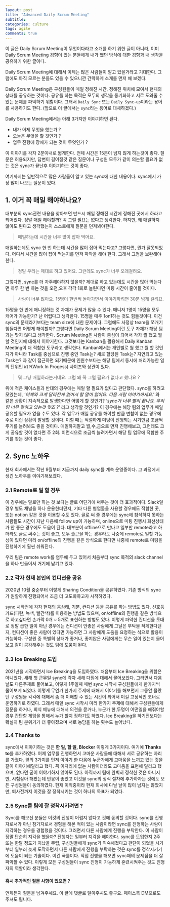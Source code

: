 ```yaml
---
layout: post
title: "Advanced Daily Scrum Meeting"
subtitle:  
categories: culture
tags: agile
comments: true
---
```


이 글은 Daily Scrum Meeting이 무엇이다라고 소개를 하기 위한 글이 아니라, 이미 Daily Scrum Meeting 경험이 있는 분들에게 내가 했던 방식에 대한 경험과 내 생각을 공유하기 위한 글이다.


Daily Scrum Meeting에 대해서 이제는 많은 사람들이 알고 있을거라고 기대한다. 그럼에도 아직 모르는 분들도 있을 수 있으니깐 간략하게 소개를 먼저 해 보겠다.

Daily Scrum Meeting은 구성원들이 매일 정해진 시간, 정해진 위치에 모여서 현재의 상태를 공유하는 것이다. 공유를 하는 목적은 모두의 생각을 동기화하고 서로 도와줄 수 있는 문제를 파악하기 위함이다. 그래서 `Daily Sync` 또는 `Daily Sync-up`이라는 용어를 사용하기도 한다. (앞으로 이 글에서는 `sync`라는 용어로 대체하겠다.)

Daily Scrum Meeting에서는 아래 3가지만 이야기하면 된다.
- 내가 어제 무엇을 했는가 ?
- 오늘은 무엇을 할 것인가 ?
- 업무 진행에 장애가 되는 것이 무엇인가 ?

이 이야기를 각자 2분이내로 짧게한다. 전체 시간은 15분이 넘지 않게 하는것이 좋다. 질문은 허용되지만, 답변이 길어질것 같은 질문이나 구성원 모두가 같이 의논할 필요가 없는 것은 sync가 끝난후 이야기하는 것이 좋다.

여기까지는 일반적으로 많은 사람들이 알고 있는 sync에 대한 내용이다. sync에서 가장 많이 나오는 질문이 있다.

## 1. 이거 꼭 매일 해야하나요?

대부분의 sync관련 내용을 찾아보면 반드시 매일 정해진 시간에 정해진 곳에서 하라고 되어있다. 정말 매일 해야할까? 꼭 그럴 필요는 없다고 생각한다. 하지만, 왜 매일하지 않아도 된다고 생각했는지 스스로에게 질문을 던져봐야한다.

> 매일하는데 시간을 너무 많이 잡아 먹어요.

매일하는데도 sync 한 번 하는데 시간을 많이 잡아 먹는다고? 그렇다면, 뭔가 잘못되었다. 어디서 시간을 많이 잡아 먹는지를 먼저 파악을 해야 한다. 그래서 그점을 보완해야 한다. 

> 정말 우리는 제대로 하고 있어요. 그런데도 sync가 너무 오래걸려요.

그렇다면, sync를 더 자주해야하지 않을까? 제대로 하고 있는데도 시간을 많아 먹는다면 하루 한 번 하는 것을 오전,오후 각각 1회로 늘린다면 미팅 시간이 줄어들 것이다.


> 사람이 너무 많아요. 15명이 한번씩 돌아가면서 이야기하려면 30분 넘게 걸려요.

15명을 한 번에 매니징하는 것 자체가 문제가 많을 수 있다. 매니저 1명이 15명을 모두 캐어가 가능한가? 난 어렵다고 생각한다. 15명을 매주 1on1하는 것도 힘들것이다. 이건 sync의 문제라기보다는 team size에 대한 문제이다. 그럼에도 사정상 team을 쪼개기 힘들다면 어떻게 해야할까? 그렇다면 Daily Scrum Meeting이란 도구 자체가 해당 팀과는 맞지 않다고 생각한다. Scrum Meeting은 사람이 중심이 되어서 각자 뭘 했고 뭘 할 것인지에 대해서 이야기한다. 그것보다는 Kanban을 활용해서 Daily Kanban Meeting이 더 적합한 도구라고 생각한다. Kanban에서는 개인별로 뭘 했고 뭘 할 것인지가 아니라 Task를 중심으로 진행 중인 Task는? 새로 할당된 Task는? 지연되고 있는 Task는? 과 같이 접근하면 되기때문에 인원수보다는 해당 팀에서 동시에 처리가능한 일의 단위인 `WIP`(Work In Progess) 사이즈와 상관이 있다.

> 뭐 그냥 매일하라는거네요. 그럼 왜 꼭 그럴 필요가 없다고 했나요 ?

위에 적은 케이스들과 반대의 경우에는 매일 할 필요가 없다고 판단했다. sync를 하려고 모였는데, *'어제와 크게 달라진게 없어서 할 말이 없어요. 다음 사람 이야기하세요.'* 와 같은 상황이 지속적으로 발생한다면 어떻게 할 것인가? *'sync가 너무 빨리 끝나요. 우리 팀 너무 잘하고 있는것 맞죠 ?'* 라고 생각할 것인가? 이 경우에는 해당 팀의 업무가 매일 공유할 필요가 없을 수도 있다. 각 업무가 매일 공유를 해야할 만큼 변함이 없는 경우에 주로 이런 상황이 발생할 것이다. 이럴 때는 적절하게 미팅이 진행되는 시기만큼 조금씩 주기를 늘려봐도 좋을 것이다. 매일하지말고 월,수,금으로 먼저 진행해보고, 그런데도 크게 공유할 것이 없다면 주 2회. 이런식으로 조금씩 늘려가면서 해당 팀 업무에 적합한 주기를 찾는 것이 좋다.

## 2. Sync 노하우

현재 회사에서는 작년 9월부터 지금까지 daily sync를 계속 운영중이다. 그 과정에서 생긴 노하우를 이야기해보겠다.

### 2.1 Remote로 일 할 경우

이 경우에는 말로만 하는 것 보다는 글로 어딘가에 써두는 것이 더 효과적이다. Slack일 경우 별도 채널을 하나 운용한더던지, 기타 다른 협업툴을 사용할 경우에도 적합한 곳, 또는 notion 같은 것을 이용할 수도 있다. 글로 써 줄 경우에는 sync에 참석하지 못하는 사람들도 시간이 지난 다음에 follow up이 가능하며, online으로 미팅 진행시 회선상태가 안 좋은 경우에도 도움이 된다. 대부분이 offline으로 만나고 일부만 remote라고 하더라도 글로 써주는 것이 좋고, 모두 출근을 하는 경우라도 나중에 remote로 일할 가능성이 있다면 미리 on/offline의 진행을 같은 방식으로 한다면 나중에 remote로 미팅을 진행하기에 훨씬 쉬워진다.

우리 팀은 remote work를 염두에 두고 있어서 처음부터 sync 목적의 slack channel을 하나 만들어서 거기에 남기고 있다.

### 2.2 각자 현재 본인의 컨디션을 공유

2020년 10월 중순부터 이렇게 Sharing Condition을 공유하였다. 기존 방식의 sync가 원할하게 진행되어서 조금 더 고도화하고자 시작하였다.

sync 시작전에 각자 현재의 몸상태, 기분, 컨디션 등을 공유를 하는 방법도 있다. 신호등카드(파란, 녹색, 빨간색)를 이용하는 방법도 있으며, on/offline의 진행을 같은 방식으로 하고싶다면 손가락 0개 ~ 5개로 표현하는 방법도 있다. 이렇게 파악한 컨디션을 토대로 정말 급한 일이 아닌 경우에는 컨디션이 안좋은 사람에게 그날은 부탁을 적게한다던지, 컨디션이 좋은 사람이 있다면 가능하면 그 사람에게 도움을 요청하는 식으로 활용이 가능하다. 구성원 중 특별히 상태가 좋거나, 좋지않은 사람에게는 무슨 일이 있는지 물어보고 같이 공감해주는 것도 팀에 도움이 된다.

### 2.3 Ice Breaking 도입

2021년을 시작하면서 Ice Breaking을 도입하였다. 처음부터 Ice Breaking을 위함은 아니었다. 새해 첫 근무일 sync에 각자 새해 다짐에 대해서 물어보았다. 그러면서 다음날도 다른주제로 물어보고, 이렇게 1주일째 매번 sync 시작시 구성원들에게 한가지씩 물어보게 되었다. 이렇게 무언가 한가지 주제에 대해서 이야기를 해보면서 그동안 몰랐던 구성원들 각각에 대해서 좀 더 이해할 수 있는 시간이 되어서 이걸 고정적인 코너로 운영하기로 하였다. 그래서 매일 sync 시작시 미리 한가지 주제에 대해서 구성원들에게 질문을 하거나, 회식 메뉴에 대해서 의견을 묻거나, 누군가 한,두명이 어떤일을 해줘야할 경우 간단함 게임을 통해서 누가 할지 정하기도 하였다. Ice Breaking을 하기전보다는 확실히 팀 분위기가 더 좋아졌으며 서로 농담을 하는 횟수도 늘어났다.

### 2.4 Thanks to

sync에서 이야기하는 것은 **한 일, 할 일, Blocker** 이렇게 3가지이다. 여기에 **Thanks to**를 추가하였다. 어제 업무를 진행하면서 고마운 사람들에 대해서 서로 공유하는 자리를 가졌다. 앞의 3가지를 먼저 이야기 한 다음에 누군가에게 고마움을 느끼고 있는 것을 같이 이야기해달라고 했다. 꼭 이자리에 없는 사람이더라도 고마움을 표현해 달라고 했으며, 없다면 굳이 이야기하지 않아도 된다. 아직까지 팀에 완벽히 정착한 것은 아니지만, 시험삼아 해봤는데 반응이 좋았고 이것을 sync의 정식 절차에 추가하자는 것에도 모든 구성원들이 동의하였다. 현재 이직중이라 현재 회사에 다닐 날이 많이 남지는 않았지만, 퇴사전까지 이것을 잘 정착시키는 것이 하나의 목표가 되었다.

### 2.5 Sync를 팀에 잘 정착시키려면 ?

Sync를 해보신 분들은 이것의 진행이 어렵지 않다고 것에 동의할 것이다. sync를 진행자로서가 아닌 참가자로서 경험을 해본 적이 있는 사람이라면 sync를 진행하는 사람이 지각하는 경우를 경험했을 것이다. 그러면서 다른 사람에게 진행을 부탁한다. 이 사람이 정말 단순히 지각을 했을까? 진행자는 일부러 지각을 해야한다. sync를 도입한지 2주 또는 한달 정도가 지났을 무렵, 구성원들에게 sync가 익숙해졌다고 판단이 되었을 시기부터 일부러 늦게 도작하면서 다른 사람에게 진행을 부탁하는 것은 sync를 정착시키기에 도움이 되는 기술이다. 이건 국룰이다. 직접 진행을 해보면 sync때의 문제점을 더 잘 파악할 수 있다. 이렇게 모든 구성원들이 sync 진행이 가능하게 훈련시켜주는 것도 진행자의 역할이라 생각한다.

#### 혹시 추가적인 질문 사항이 있으면 ?

언제든지 질문을 남겨주세요. 이 글에 댓글로 달아주셔도 좋구요. 페이스북 DM으로도 주셔도 됩니다.
